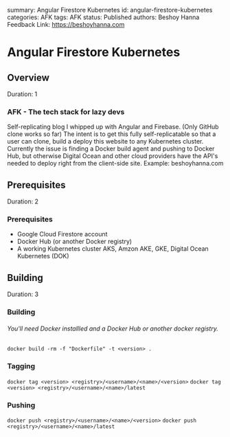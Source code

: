 summary: Angular Firestore Kubernetes
id: angular-firestore-kubernetes
categories: AFK
tags: AFK
status: Published 
authors: Beshoy Hanna
Feedback Link: https://beshoyhanna.com

# Angular Firestore Kubernetes
<!-- ------------------------ -->
## Overview 
Duration: 1


### AFK - The tech stack for lazy devs
Self-replicating blog I whipped up with Angular and Firebase. (Only GitHub clone works so far) The intent is to get this fully self-replicatable so that a user can clone, build a deploy this website to any Kubernetes cluster. Currently the issue is finding a Docker build agent and pushing to Docker Hub, but otherwise Digital Ocean and other cloud providers have the API's needed to deploy right from the client-side site. Example: beshoyhanna.com

<!-- ------------------------ -->
## Prerequisites
Duration: 2

### Prerequisites
* Google Cloud Firestore account
* Docker Hub (or another Docker registry)
* A working Kubernetes cluster AKS, Amzon AKE, GKE, Digital Ocean Kubernetes (DOK)

<!-- ------------------------ -->
## Building
Duration: 3

### Building
###### You'll need Docker installled and a Docker Hub or another docker registry. 

`docker build -rm -f "Dockerfile" -t <version> .`

### Tagging

`docker tag <version> <registry>/<username>/<name>/<version>`
`docker tag <version> <registry>/<username>/<name>/latest`

### Pushing

`docker push <registry>/<username>/<name>/<version>`
`docker push <registry>/<username>/<name>/latest`

